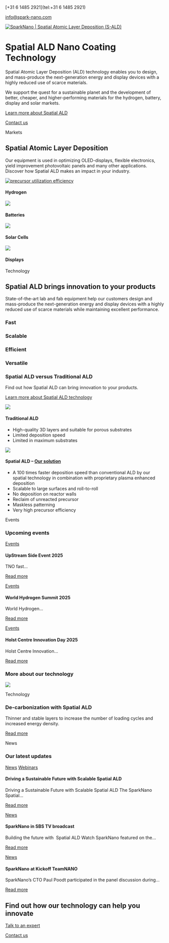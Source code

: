 [+31 6 1485 2921](tel:+31 6 1485 2921)

[info@spark-nano.com](mailto:info@spark-nano.com)

[![SparkNano | Spatial Atomic Layer Deposition (S-ALD)](https://www.spark-nano.com/wp-content/uploads/2023/08/log.png)](https://www.spark-nano.com/)

# Spatial ALD Nano Coating Technology

Spatial Atomic Layer Deposition (ALD) technology enables you to design, and mass-produce the next-generation energy and display devices with a highly reduced use of scarce materials.

We support the quest for a sustainable planet and the development of better, cheaper, and higher-performing materials for the hydrogen, battery, display and solar markets.

[Learn more about Spatial ALD](https://www.spark-nano.com/spatial-ald/)

[Contact us](https://www.spark-nano.com/contact/)

Markets

## Spatial Atomic Layer Deposition

Our equipment is used in optimizing OLED-displays, flexible electronics, yield improvement photovoltaic panels and many other applications. Discover how Spatial ALD makes an impact in your industry.

[![precursor utilization efficiency](https://www.spark-nano.com/wp-content/uploads/2023/08/precursor-utilization-efficiency-scaled.jpg)](https://www.spark-nano.com/spatial-ald/hydrogen/)

#### Hydrogen

[![](https://www.spark-nano.com/wp-content/uploads/2023/08/next-generation-batteries.jpg)](https://www.spark-nano.com/spatial-ald/batteries/)

#### Batteries

[![](https://www.spark-nano.com/wp-content/uploads/2023/08/perovskite-based-solar-cells.jpg)](https://www.spark-nano.com/spatial-ald/solar-cells/)

#### Solar Cells

[![](https://www.spark-nano.com/wp-content/uploads/2023/08/spatial-ald-displays.jpg)](https://www.spark-nano.com/spatial-ald/displays/)

#### Displays

Technology

## Spatial ALD brings innovation to your products

State-of-the-art lab and fab equipment help our customers design and mass-produce the next-generation energy and display devices with a highly reduced use of scarce materials while maintaining excellent performance.

### Fast

### Scalable

### Efficient

### Versatile

### Spatial ALD versus Traditional ALD

Find out how Spatial ALD can bring innovation to your products.

[Learn more about Spatial ALD technology](https://www.spark-nano.com/spatial-ald/)

![](https://www.spark-nano.com/wp-content/uploads/2023/08/Mask-Group-70.png)

#### Traditional ALD

- High-quality 3D layers and suitable for porous substrates
- Limited deposition speed
- Limited in maximum substrates

![](https://www.spark-nano.com/wp-content/uploads/2023/08/Mask-Group-71.png)

#### Spatial ALD – [Our solution](https://www.spark-nano.com/spatial-ald/)

- A 100 times faster deposition speed than conventional ALD by our spatial technology in combination with proprietary plasma enhanced deposition
- Scalable to large surfaces and roll-to-roll
- No deposition on reactor walls
- Reclaim of unreacted precursor
- Maskless patterning
- Very high precursor efficiency

Events

### Upcoming events

[Events](https://www.spark-nano.com/#)

#### UpStream Side Event 2025

TNO fast…

[Read more](https://www.spark-nano.com/events/upstream-side-event-2025/)

[Events](https://www.spark-nano.com/#)

#### World Hydrogen Summit 2025

World Hydrogen…

[Read more](https://www.spark-nano.com/events/sparknano-at-the-world-hydrogen-summit/)

[Events](https://www.spark-nano.com/#)

#### Holst Centre Innovation Day 2025

Holst Centre Innovation…

[Read more](https://www.spark-nano.com/events/sparknano-at-holst-centre-innovation-day/)

### More about our technology

![](https://www.spark-nano.com/wp-content/uploads/2024/07/Decarbonization-with-Saptial-ALD-scaled.jpg)

Technology

### De-carbonization with Spatial ALD

Thinner and stable layers to increase the number of loading cycles and increased energy density.

[Read more](https://www.spark-nano.com/spatial-ald/)

News

### Our latest updates

[News](https://www.spark-nano.com/#) [Webinars](https://www.spark-nano.com/#)

#### Driving a Sustainable Future with Scalable Spatial ALD

Driving a Sustainable Future with Scalable Spatial ALD The SparkNano Spatial…

[Read more](https://www.spark-nano.com/news/driving-a-sustainable-future-with-scalable-spatial-ald/)

[News](https://www.spark-nano.com/#)

#### SparkNano in SBS TV broadcast

Building the future with  Spatial ALD Watch SparkNano featured on the…

[Read more](https://www.spark-nano.com/news/sparknano-in-sbs-tv-broadcast/)

[News](https://www.spark-nano.com/#)

#### SparkNano at Kickoff TeamNANO

SparkNano’s CTO Paul Poodt participated in the panel discussion during…

[Read more](https://www.spark-nano.com/news/sparknano-at-kickoff-teamnano/)

## Find out how our technology can help you innovate

[Talk to an expert](https://www.spark-nano.com/contact/)

[Contact us](https://www.spark-nano.com/contact/)